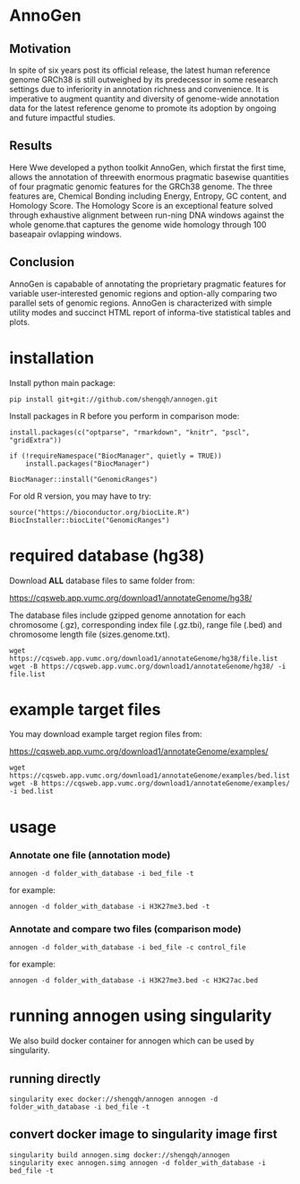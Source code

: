 # AnnoGen

## Motivation

In spite of six years post its official release, the latest human reference genome GRCh38 is still outweighed by its predecessor in some research settings due to inferiority in annotation richness and convenience. It is imperative to augment quantity and diversity of genome-wide annotation data for the latest reference genome to promote its adoption by ongoing and future impactful studies.

## Results

Here Wwe developed a python toolkit AnnoGen, which firstat the first time, allows the annotation of threewith enormous pragmatic basewise quantities of four pragmatic genomic features for the GRCh38 genome. The three features are, Chemical Bonding including Energy, Entropy, GC content, and Homology Score. The Homology Score is an exceptional feature solved through exhaustive alignment between run-ning DNA windows against the whole genome.that captures the genome wide homology through 100 baseapair ovlapping windows.

## Conclusion

AnnoGen is capabable of annotating the proprietary pragmatic features for variable user-interested genomic regions and option-ally comparing two parallel sets of genomic regions. AnnoGen is characterized with simple utility modes and succinct HTML report of informa-tive statistical tables and plots. 

# installation

Install python main package:

```
pip install git+git://github.com/shengqh/annogen.git
```

Install packages in R before you perform in comparison mode:

```
install.packages(c("optparse", "rmarkdown", "knitr", "pscl", "gridExtra"))

if (!requireNamespace("BiocManager", quietly = TRUE))
    install.packages("BiocManager")

BiocManager::install("GenomicRanges")
```

For old R version, you may have to try:

```
source("https://bioconductor.org/biocLite.R")
BiocInstaller::biocLite("GenomicRanges")
```

# required database (hg38)

Download **ALL** database files to same folder from:

https://cqsweb.app.vumc.org/download1/annotateGenome/hg38/

The database files include gzipped genome annotation for each chromosome (.gz), corresponding index file (.gz.tbi), range file (.bed) and chromosome length file (sizes.genome.txt).

```
wget https://cqsweb.app.vumc.org/download1/annotateGenome/hg38/file.list
wget -B https://cqsweb.app.vumc.org/download1/annotateGenome/hg38/ -i file.list
```

# example target files

You may download example target region files from:

https://cqsweb.app.vumc.org/download1/annotateGenome/examples/

```
wget https://cqsweb.app.vumc.org/download1/annotateGenome/examples/bed.list
wget -B https://cqsweb.app.vumc.org/download1/annotateGenome/examples/ -i bed.list
```

# usage

### Annotate one file (annotation mode)

```
annogen -d folder_with_database -i bed_file -t
```
for example:
```
annogen -d folder_with_database -i H3K27me3.bed -t
```

### Annotate and compare two files (comparison mode)

```
annogen -d folder_with_database -i bed_file -c control_file
```

for example:
```
annogen -d folder_with_database -i H3K27me3.bed -c H3K27ac.bed
```

# running annogen using singularity

We also build docker container for annogen which can be used by singularity.

## running directly

```
singularity exec docker://shengqh/annogen annogen -d folder_with_database -i bed_file -t
```

## convert docker image to singularity image first

```
singularity build annogen.simg docker://shengqh/annogen
singularity exec annogen.simg annogen -d folder_with_database -i bed_file -t
```
